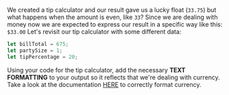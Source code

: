 We created a tip calculator and our result gave us a lucky float (`33.75`) but what happens when the amount is even, like `33`? Since we are dealing with money now we are expected to express our result in a specific way like this: `$33.00` Let's revisit our tip calculator with some different data: 

```js 
let billTotal = 675; 
let partySize = 1; 
let tipPercentage = 20; 
``` 

Using your code for the tip calculator, add the necessary **TEXT FORMATTING** to your output so it reflects that we're dealing with currency. Take a look at the documentation [HERE](https://developer.mozilla.org/en-US/docs/Web/JavaScript/Reference/Global_Objects/Number/toLocaleString#Using_options) to correctly format currency.